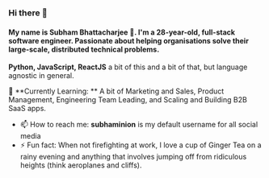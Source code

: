 
<!--
**subhaminion/subhaminion** is a ✨ _special_ ✨ repository because its `README.md` (this file) appears on your GitHub profile.
-->
### Hi there 👋

#### My name is **Subham Bhattacharjee 🚀**. I'm a 28-year-old, full-stack software engineer. Passionate about helping organisations solve their large-scale, distributed technical problems.

**Python, JavaScript, ReactJS** a bit of this and a bit of that, but language agnostic in general.

🧠 **Currently Learning: ** A bit of Marketing and Sales, Product Management, Engineering Team Leading, and Scaling and Building B2B SaaS apps.

- 📫 How to reach me: **subhaminion** is my default username for all social media
- ⚡ Fun fact: When not firefighting at work, I love a cup of Ginger Tea on a rainy evening and anything that involves jumping off from ridiculous heights (think aeroplanes and cliffs).
